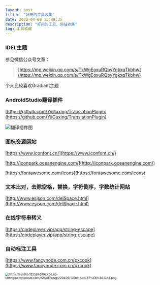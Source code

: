```yaml
---
layout: post
title:  "好用的工具收集"
date: 2022-04-09 13:48:35 
description: "好用的工具、网站收集"
tag: 工具收藏
---
```







### IDEL主题

参见微信公众号文章：

> [https://mp.weixin.qq.com/s/TkWgEoxuRQbyYgkxqTkbhw](https://mp.weixin.qq.com/s/TkWgEoxuRQbyYgkxqTkbhw)

个人比较喜欢Gradiant主题

### AndroidStudio翻译插件

[https://github.com/YiiGuxing/TranslationPlugin](https://github.com/YiiGuxing/TranslationPlugin)

<img src="https://assets-1255846797.cos.ap-chengdu.myqcloud.com/IMAGE/blog/220409/%E7%BF%BB%E8%AF%91%E6%88%AA%E5%9B%BE1.png" alt="翻译插件图"  />

### 图标资源网站

[https://www.iconfont.cn/](https://www.iconfont.cn/)

[http://iconpark.oceanengine.com/](http://iconpark.oceanengine.com/)

[https://fontawesome.com/icons](https://fontawesome.com/icons)

### 文本比对，去除空格，替换，字符倒序，字数统计网站

[http://www.esjson.com/delSpace.html](http://www.esjson.com/delSpace.html)

### 在线字符串转义

[https://codeplayer.vip/app/string-escape](https://codeplayer.vip/app/string-escape)

### 自动标注工具

[https://www.fancynode.com.cn/pxcook](https://www.fancynode.com.cn/pxcook)

<img src="https://assets-1255846797.cos.ap-chengdu.myqcloud.com/IMAGE/blog/220409/标注.png" alt="https://assets-1255846797.cos.ap-chengdu.myqcloud.com/IMAGE/blog/220409/%E6%A0%87%E6%B3%A8.png" style="zoom:67%;" />

